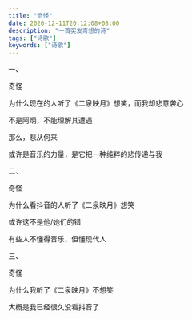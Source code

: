 ```yaml
---
title: "奇怪"
date: 2020-12-11T20:12:08+08:00
description: "一首突发奇想的诗"
tags: ["诗歌"]
keywords: ["诗歌"]
---
```


一、

奇怪

为什么现在的人听了《二泉映月》想笑，而我却悲意袭心

不是阿炳，不能理解其遭遇

那么，悲从何来

或许是音乐的力量，是它把一种纯粹的悲传递与我

二、

奇怪

为什么看抖音的人听了《二泉映月》想笑

或许这不是他/她们的错

有些人不懂得音乐，但懂现代人

三、

奇怪

为什么我听了《二泉映月》不想笑

大概是我已经很久没看抖音了
